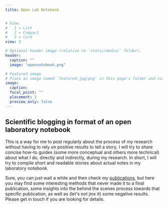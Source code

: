 ```yaml
---
title: Open Lab Notebook


# View.
#   1 = List
#   2 = Compact
#   3 = Card
view: 2

# Optional header image (relative to `static/media/` folder).
header:
  caption: ""
  image: "opennotebook.png"

# Featured image
# Place an image named `featured.jpg/png` in this page's folder and customize its options here.
image:
  caption: 
  focal_point: ""
  placement: 2
  preview_only: false
---
```



## Scientific blogging in format of an open laboratory notebook 

This is a way for me to post regularly about the process of my research without having to rely on positive results to tell a story. I will try to share concise how-to guides (some more conceptual and others more technical) about what I do, directly and indirectly, during my research. In short, I will try to compile short and readable stories about actual notes in my laboratory notebook.

Sure, you can just wait a while and then check my [publications](../publication), but here you may find some interesting methods that never made it to a final publication, some insights into the behind the scenes process towards that specific publication, as well as (let's not jinx it) some negative results. Please get in touch if you are looking for details. 